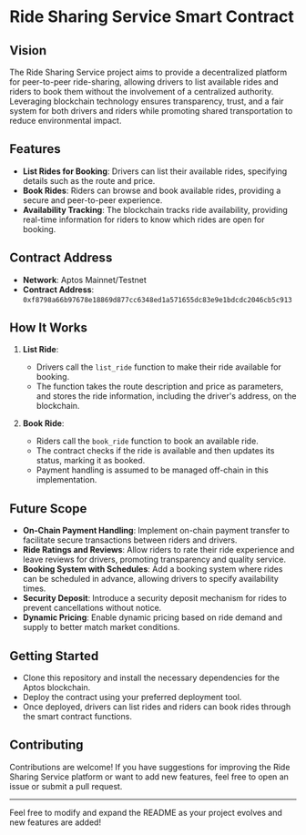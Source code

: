
# Ride Sharing Service Smart Contract

## Vision

The Ride Sharing Service project aims to provide a decentralized platform for peer-to-peer ride-sharing, allowing drivers to list available rides and riders to book them without the involvement of a centralized authority. Leveraging blockchain technology ensures transparency, trust, and a fair system for both drivers and riders while promoting shared transportation to reduce environmental impact.

## Features

- **List Rides for Booking**: Drivers can list their available rides, specifying details such as the route and price.
- **Book Rides**: Riders can browse and book available rides, providing a secure and peer-to-peer experience.
- **Availability Tracking**: The blockchain tracks ride availability, providing real-time information for riders to know which rides are open for booking.

## Contract Address

- **Network**: Aptos Mainnet/Testnet
- **Contract Address**: `0xf8798a66b97678e18869d877cc6348ed1a571655dc83e9e1bdcdc2046cb5c913`

## How It Works

1. **List Ride**:

   - Drivers call the `list_ride` function to make their ride available for booking.
   - The function takes the route description and price as parameters, and stores the ride information, including the driver's address, on the blockchain.

2. **Book Ride**:
   - Riders call the `book_ride` function to book an available ride.
   - The contract checks if the ride is available and then updates its status, marking it as booked.
   - Payment handling is assumed to be managed off-chain in this implementation.

## Future Scope

- **On-Chain Payment Handling**: Implement on-chain payment transfer to facilitate secure transactions between riders and drivers.
- **Ride Ratings and Reviews**: Allow riders to rate their ride experience and leave reviews for drivers, promoting transparency and quality service.
- **Booking System with Schedules**: Add a booking system where rides can be scheduled in advance, allowing drivers to specify availability times.
- **Security Deposit**: Introduce a security deposit mechanism for rides to prevent cancellations without notice.
- **Dynamic Pricing**: Enable dynamic pricing based on ride demand and supply to better match market conditions.

## Getting Started

- Clone this repository and install the necessary dependencies for the Aptos blockchain.
- Deploy the contract using your preferred deployment tool.
- Once deployed, drivers can list rides and riders can book rides through the smart contract functions.

## Contributing

Contributions are welcome! If you have suggestions for improving the Ride Sharing Service platform or want to add new features, feel free to open an issue or submit a pull request.

---

Feel free to modify and expand the README as your project evolves and new features are added!
